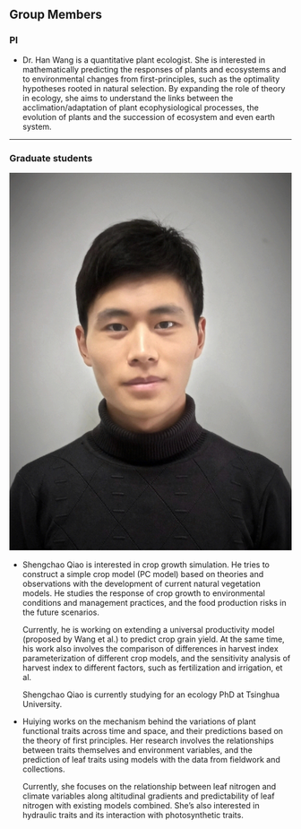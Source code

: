 ## Group Members

### PI

* Dr. Han Wang is a quantitative plant ecologist. She is interested in mathematically predicting the responses of plants and ecosystems and to environmental changes from first-principles, such as the optimality hypotheses rooted in natural selection. By expanding the role of theory in ecology, she aims to understand the links between the acclimation/adaptation of plant ecophysiological processes, the evolution of plants and the succession of ecosystem and even earth system. 

------

### Graduate students

![Qiao](https://raw.githubusercontent.com/LPICEA/lpicea.github.io/master/screenshots/Qiao.png)

* Shengchao Qiao is interested in crop growth simulation. He tries to construct a simple crop model (PC model) based on theories and observations with the development of current natural vegetation models. He studies the response of crop growth to environmental conditions and management practices, and the food production risks in the future scenarios.

  Currently, he is working on extending a universal productivity model (proposed by Wang et al.) to predict crop grain yield. At the same time, his work also involves the comparison of differences in harvest index parameterization of different crop models, and the sensitivity analysis of harvest index to different factors, such as fertilization and irrigation, et al.

  Shengchao Qiao is currently studying for an ecology PhD at Tsinghua University.

* Huiying works on the mechanism behind the variations of plant functional traits across time and space, and their predictions based on the theory of first principles. Her research involves the relationships between traits themselves and environment variables, and the prediction of leaf traits using models with the data from fieldwork and collections.

  Currently, she focuses on the relationship between leaf nitrogen and climate variables along altitudinal gradients and predictability of leaf nitrogen with existing models combined. She’s also interested in hydraulic traits and its interaction with photosynthetic traits.
